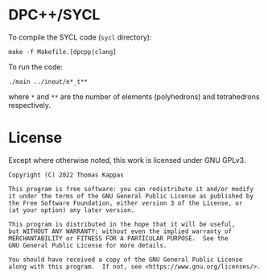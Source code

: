 # DPC++/SYCL

To compile the SYCL code (`sycl` directory):

```
make -f Makefile.[dpcpp|clang]
```

To run the code:

```
./main ../inout/e*_t**
```

where `*` and `**` are the number of elements (polyhedrons) and tetrahedrons respectively.

# License

Except where otherwise noted, this work is licensed under GNU GPLv3.

```
Copyright (C) 2022 Thomas Kappas

This program is free software: you can redistribute it and/or modify
it under the terms of the GNU General Public License as published by
the Free Software Foundation, either version 3 of the License, or
(at your option) any later version.

This program is distributed in the hope that it will be useful,
but WITHOUT ANY WARRANTY; without even the implied warranty of
MERCHANTABILITY or FITNESS FOR A PARTICULAR PURPOSE.  See the
GNU General Public License for more details.

You should have received a copy of the GNU General Public License
along with this program.  If not, see <https://www.gnu.org/licenses/>.
```
